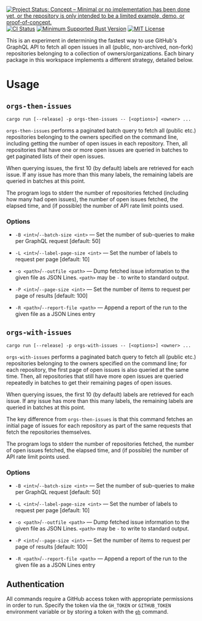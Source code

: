 [![Project Status: Concept – Minimal or no implementation has been done yet, or the repository is only intended to be a limited example, demo, or proof-of-concept.](https://www.repostatus.org/badges/latest/concept.svg)](https://www.repostatus.org/#concept)
[![CI Status](https://github.com/jwodder/query-issues/actions/workflows/test.yml/badge.svg)](https://github.com/jwodder/query-issues/actions/workflows/test.yml) <!-- [![codecov.io](https://codecov.io/gh/jwodder/query-issues/branch/master/graph/badge.svg)](https://codecov.io/gh/jwodder/query-issues) -->
[![Minimum Supported Rust Version](https://img.shields.io/badge/MSRV-1.79-orange)](https://www.rust-lang.org)
[![MIT License](https://img.shields.io/github/license/jwodder/query-issues.svg)](https://opensource.org/licenses/MIT)

This is an experiment in determining the fastest way to use GitHub's GraphQL
API to fetch all open issues in all (public, non-archived, non-fork)
repositories belonging to a collection of owners/organizations.  Each binary
package in this workspace implements a different strategy, detailed below.

Usage
=====

`orgs-then-issues`
------------------

    cargo run [--release] -p orgs-then-issues -- [<options>] <owner> ...

`orgs-then-issues` performs a paginated batch query to fetch all (public etc.)
repositories belonging to the owners specified on the command line, including
getting the number of open issues in each repository.  Then, all repositories
that have one or more open issues are queried in batches to get paginated lists
of their open issues.

When querying issues, the first 10 (by default) labels are retrieved for each
issue.  If any issue has more than this many labels, the remaining labels are
queried in batches at this point.

The program logs to stderr the number of repositories fetched (including how
many had open issues), the number of open issues fetched, the elapsed time, and
(if possible) the number of API rate limit points used.

### Options

- `-B <int>`/`--batch-size <int>` — Set the number of sub-queries to make per
  GraphQL request [default: 50]

- `-L <int>`/`--label-page-size <int>` — Set the number of labels to request
  per page [default: 10]

- `-o <path>`/`--outfile <path>` — Dump fetched issue information to the given
  file as JSON Lines.  `<path>` may be `-` to write to standard output.

- `-P <int>`/`--page-size <int>` — Set the number of items to request per page
  of results [default: 100]

- `-R <path>`/`--report-file <path>` — Append a report of the run to the given
  file as a JSON Lines entry


`orgs-with-issues`
------------------

    cargo run [--release] -p orgs-with-issues -- [<options>] <owner> ...

`orgs-with-issues` performs a paginated batch query to fetch all (public etc.)
repositories belonging to the owners specified on the command line; for each
repository, the first page of open issues is also queried at the same time.
Then, all repositories that still have more open issues are queried repeatedly
in batches to get their remaining pages of open issues.

When querying issues, the first 10 (by default) labels are retrieved for each
issue.  If any issue has more than this many labels, the remaining labels are
queried in batches at this point.

The key difference from `orgs-then-issues` is that this command fetches an
initial page of issues for each repository as part of the same requests that
fetch the repositories themselves.

The program logs to stderr the number of repositories fetched, the number of
open issues fetched, the elapsed time, and (if possible) the number of API rate
limit points used.

### Options

- `-B <int>`/`--batch-size <int>` — Set the number of sub-queries to make per
  GraphQL request [default: 50]

- `-L <int>`/`--label-page-size <int>` — Set the number of labels to request
  per page [default: 10]

- `-o <path>`/`--outfile <path>` — Dump fetched issue information to the given
  file as JSON Lines.  `<path>` may be `-` to write to standard output.

- `-P <int>`/`--page-size <int>` — Set the number of items to request per page
  of results [default: 100]

- `-R <path>`/`--report-file <path>` — Append a report of the run to the given
  file as a JSON Lines entry


Authentication
--------------

All commands require a GitHub access token with appropriate permissions in
order to run.  Specify the token via the `GH_TOKEN` or `GITHUB_TOKEN`
environment variable or by storing a token with the
[`gh`](https://github.com/cli/cli) command.

